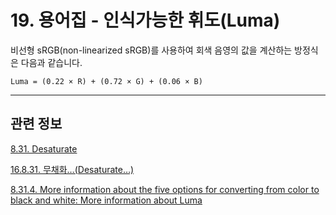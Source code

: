 # 19. 용어집 - 인식가능한 휘도(Luma)

비선형 sRGB(non-linearized sRGB)를 사용하여 회색 음영의 값을 계산하는 방정식은 다음과 같습니다.

```
Luma = (0.22 × R) + (0.72 × G) + (0.06 × B)
```

*** 

## 관련 정보

[8.31. Desaturate](https://docs.gimp.org/2.10/ko/gimp-filter-desaturate.html#idm32648)

[16.8.31. 무채화…(Desaturate…)](./16-08-31-desaturate.md)

[8.31.4. More information about the five options for converting from color to black and white: More information about Luma](https://docs.gimp.org/2.10/ko/gimp-filter-desaturate.html#More-information-about-Luma)